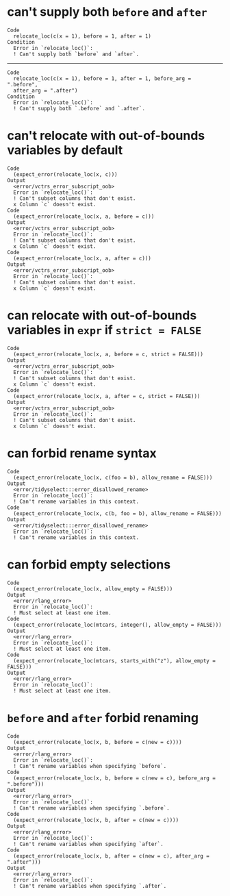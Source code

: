 # can't supply both `before` and `after`

    Code
      relocate_loc(c(x = 1), before = 1, after = 1)
    Condition
      Error in `relocate_loc()`:
      ! Can't supply both `before` and `after`.

---

    Code
      relocate_loc(c(x = 1), before = 1, after = 1, before_arg = ".before",
      after_arg = ".after")
    Condition
      Error in `relocate_loc()`:
      ! Can't supply both `.before` and `.after`.

# can't relocate with out-of-bounds variables by default

    Code
      (expect_error(relocate_loc(x, c)))
    Output
      <error/vctrs_error_subscript_oob>
      Error in `relocate_loc()`:
      ! Can't subset columns that don't exist.
      x Column `c` doesn't exist.
    Code
      (expect_error(relocate_loc(x, a, before = c)))
    Output
      <error/vctrs_error_subscript_oob>
      Error in `relocate_loc()`:
      ! Can't subset columns that don't exist.
      x Column `c` doesn't exist.
    Code
      (expect_error(relocate_loc(x, a, after = c)))
    Output
      <error/vctrs_error_subscript_oob>
      Error in `relocate_loc()`:
      ! Can't subset columns that don't exist.
      x Column `c` doesn't exist.

# can relocate with out-of-bounds variables in `expr` if `strict = FALSE`

    Code
      (expect_error(relocate_loc(x, a, before = c, strict = FALSE)))
    Output
      <error/vctrs_error_subscript_oob>
      Error in `relocate_loc()`:
      ! Can't subset columns that don't exist.
      x Column `c` doesn't exist.
    Code
      (expect_error(relocate_loc(x, a, after = c, strict = FALSE)))
    Output
      <error/vctrs_error_subscript_oob>
      Error in `relocate_loc()`:
      ! Can't subset columns that don't exist.
      x Column `c` doesn't exist.

# can forbid rename syntax

    Code
      (expect_error(relocate_loc(x, c(foo = b), allow_rename = FALSE)))
    Output
      <error/tidyselect:::error_disallowed_rename>
      Error in `relocate_loc()`:
      ! Can't rename variables in this context.
    Code
      (expect_error(relocate_loc(x, c(b, foo = b), allow_rename = FALSE)))
    Output
      <error/tidyselect:::error_disallowed_rename>
      Error in `relocate_loc()`:
      ! Can't rename variables in this context.

# can forbid empty selections

    Code
      (expect_error(relocate_loc(x, allow_empty = FALSE)))
    Output
      <error/rlang_error>
      Error in `relocate_loc()`:
      ! Must select at least one item.
    Code
      (expect_error(relocate_loc(mtcars, integer(), allow_empty = FALSE)))
    Output
      <error/rlang_error>
      Error in `relocate_loc()`:
      ! Must select at least one item.
    Code
      (expect_error(relocate_loc(mtcars, starts_with("z"), allow_empty = FALSE)))
    Output
      <error/rlang_error>
      Error in `relocate_loc()`:
      ! Must select at least one item.

# `before` and `after` forbid renaming

    Code
      (expect_error(relocate_loc(x, b, before = c(new = c))))
    Output
      <error/rlang_error>
      Error in `relocate_loc()`:
      ! Can't rename variables when specifying `before`.
    Code
      (expect_error(relocate_loc(x, b, before = c(new = c), before_arg = ".before")))
    Output
      <error/rlang_error>
      Error in `relocate_loc()`:
      ! Can't rename variables when specifying `.before`.
    Code
      (expect_error(relocate_loc(x, b, after = c(new = c))))
    Output
      <error/rlang_error>
      Error in `relocate_loc()`:
      ! Can't rename variables when specifying `after`.
    Code
      (expect_error(relocate_loc(x, b, after = c(new = c), after_arg = ".after")))
    Output
      <error/rlang_error>
      Error in `relocate_loc()`:
      ! Can't rename variables when specifying `.after`.

